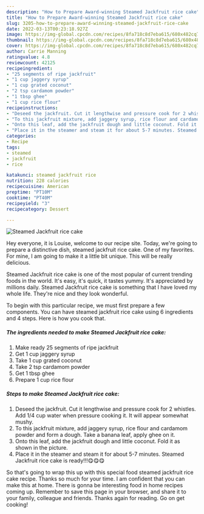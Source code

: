 ```yaml
---
description: "How to Prepare Award-winning Steamed Jackfruit rice cake"
title: "How to Prepare Award-winning Steamed Jackfruit rice cake"
slug: 3205-how-to-prepare-award-winning-steamed-jackfruit-rice-cake
date: 2022-03-13T00:23:18.927Z
image: https://img-global.cpcdn.com/recipes/8fa718c8d7eba615/680x482cq70/steamed-jackfruit-rice-cake-recipe-main-photo.jpg
thumbnail: https://img-global.cpcdn.com/recipes/8fa718c8d7eba615/680x482cq70/steamed-jackfruit-rice-cake-recipe-main-photo.jpg
cover: https://img-global.cpcdn.com/recipes/8fa718c8d7eba615/680x482cq70/steamed-jackfruit-rice-cake-recipe-main-photo.jpg
author: Carrie Manning
ratingvalue: 4.8
reviewcount: 42125
recipeingredient:
- "25 segments of ripe jackfruit"
- "1 cup jaggery syrup"
- "1 cup grated coconut"
- "2 tsp cardamom powder"
- "1 tbsp ghee"
- "1 cup rice flour"
recipeinstructions:
- "Deseed the jackfruit. Cut it lengthwise and pressure cook for 2 whistles. Add 1/4 cup water when pressure cooking it. It will appear somewhat mushy."
- "To this jackfruit mixture, add jaggery syrup, rice flour and cardamom powder and form a dough. Take a banana leaf, apply ghee on it."
- "Onto this leaf, add the jackfruit dough and little coconut. Fold it as shown in the picture."
- "Place it in the steamer and steam it for about 5-7 minutes. Steamed Jackfruit rice cake is ready!!!😋😋😋"
categories:
- Recipe
tags:
- steamed
- jackfruit
- rice

katakunci: steamed jackfruit rice 
nutrition: 228 calories
recipecuisine: American
preptime: "PT10M"
cooktime: "PT40M"
recipeyield: "3"
recipecategory: Dessert

---
```



![Steamed Jackfruit rice cake](https://img-global.cpcdn.com/recipes/8fa718c8d7eba615/680x482cq70/steamed-jackfruit-rice-cake-recipe-main-photo.jpg)

Hey everyone, it is Louise, welcome to our recipe site. Today, we're going to prepare a distinctive dish, steamed jackfruit rice cake. One of my favorites. For mine, I am going to make it a little bit unique. This will be really delicious.



Steamed Jackfruit rice cake is one of the most popular of current trending foods in the world. It's easy, it's quick, it tastes yummy. It's appreciated by millions daily. Steamed Jackfruit rice cake is something that I have loved my whole life. They're nice and they look wonderful.


To begin with this particular recipe, we must first prepare a few components. You can have steamed jackfruit rice cake using 6 ingredients and 4 steps. Here is how you cook that.

<!--inarticleads1-->

##### The ingredients needed to make Steamed Jackfruit rice cake:

1. Make ready 25 segments of ripe jackfruit
1. Get 1 cup jaggery syrup
1. Take 1 cup grated coconut
1. Take 2 tsp cardamom powder
1. Get 1 tbsp ghee
1. Prepare 1 cup rice flour




<!--inarticleads2-->

##### Steps to make Steamed Jackfruit rice cake:

1. Deseed the jackfruit. Cut it lengthwise and pressure cook for 2 whistles. Add 1/4 cup water when pressure cooking it. It will appear somewhat mushy.
1. To this jackfruit mixture, add jaggery syrup, rice flour and cardamom powder and form a dough. Take a banana leaf, apply ghee on it.
1. Onto this leaf, add the jackfruit dough and little coconut. Fold it as shown in the picture.
1. Place it in the steamer and steam it for about 5-7 minutes. Steamed Jackfruit rice cake is ready!!!😋😋😋




So that's going to wrap this up with this special food steamed jackfruit rice cake recipe. Thanks so much for your time. I am confident that you can make this at home. There is gonna be interesting food in home recipes coming up. Remember to save this page in your browser, and share it to your family, colleague and friends. Thanks again for reading. Go on get cooking!
